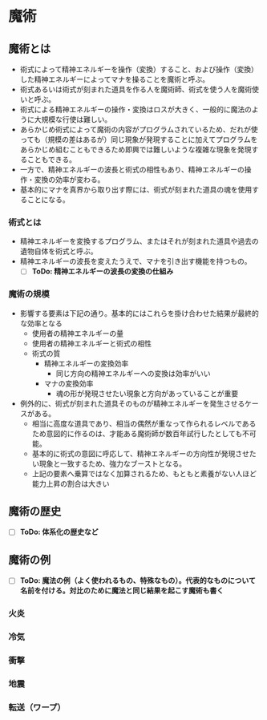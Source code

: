# 魔術

## 魔術とは

- 術式によって精神エネルギーを操作（変換）すること、および操作（変換）した精神エネルギーによってマナを操ることを魔術と呼ぶ。
- 術式あるいは術式が刻まれた道具を作る人を魔術師、術式を使う人を魔術使いと呼ぶ。
- 術式による精神エネルギーの操作・変換はロスが大きく、一般的に魔法のように大規模な行使は難しい。
- あらかじめ術式によって魔術の内容がプログラムされているため、だれが使っても（規模の差はあるが）同じ現象が発現することに加えてプログラムをあらかじめ組むこともできるため即興では難しいような複雑な現象を発現することもできる。
- 一方で、精神エネルギーの波長と術式の相性もあり、精神エネルギーの操作・変換の効率が変わる。
- 基本的にマナを真界から取り出す際には、術式が刻まれた道具の魂を使用することになる。

### 術式とは

- 精神エネルギーを変換するプログラム、またはそれが刻まれた道具や過去の遺物自体を術式と呼ぶ。
- 精神エネルギーの波長を変えたうえで、マナを引き出す機能を持つもの。
  - [ ]  **ToDo: 精神エネルギーの波長の変換の仕組み**

### 魔術の規模

- 影響する要素は下記の通り。基本的にはこれらを掛け合わせた結果が最終的な効率となる
  - 使用者の精神エネルギーの量
  - 使用者の精神エネルギーと術式の相性
  - 術式の質
    - 精神エネルギーの変換効率
      - 同じ方向の精神エネルギーへの変換は効率がいい
    - マナの変換効率
      - 魂の形が発現させたい現象と方向があっていることが重要
- 例外的に、術式が刻まれた道具そのものが精神エネルギーを発生させるケースがある。
  - 相当に高度な道具であり、相当の偶然が重なって作られるレベルであるため意図的に作るのは、才能ある魔術師が数百年試行したとしても不可能。
  - 基本的に術式の意図に呼応して、精神エネルギーの方向性が発現させたい現象と一致するため、強力なブーストとなる。
  - 上記の要素へ乗算ではなく加算されるため、もともと素養がない人ほど能力上昇の割合は大きい

## 魔術の歴史

- [ ] **ToDo: 体系化の歴史など**

## 魔術の例

- [ ] **ToDo: 魔法の例（よく使われるもの、特殊なもの）。代表的なものについて名前を付ける。対比のために魔法と同じ結果を起こす魔術も書く**

### 火炎

### 冷気

### 衝撃

### 地震

### 転送（ワープ）
